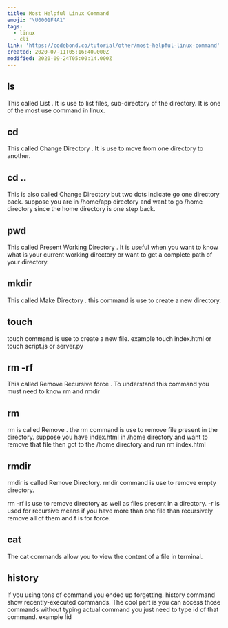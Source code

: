 ```yaml
---
title: Most Helpful Linux Command
emoji: "\U0001F4A1"
tags:
  - linux
  - cli
link: 'https://codebond.co/tutorial/other/most-helpful-linux-command'
created: 2020-07-11T05:16:40.000Z
modified: 2020-09-24T05:00:14.000Z
---
```


## ls

This called List . It is use to list files, sub-directory of the directory. It is one of the most use command in linux.

## cd

This called Change Directory . It is use to move from one directory to another.

## cd ..

This is also called Change Directory but two dots indicate go one directory back. suppose you are in /home/app directory and want to go /home directory since the home directory is one step back.

## pwd

This called Present Working Directory . It is useful when you want to know what is your current working directory or want to get a complete path of your directory.

## mkdir

This called Make Directory . this command is use to create a new directory.

## touch

touch command is use to create a new file. example touch index.html or touch script.js or server.py

## rm -rf

This called Remove Recursive force . To understand this command you must need to know rm and rmdir

## rm

rm is called Remove . the rm command is use to remove file present in the directory. suppose you have index.html in /home directory and want to remove that file then got to the /home directory and run rm index.html

## rmdir

rmdir is called Remove Directory. rmdir command is use to remove empty directory.

rm -rf is use to remove directory as well as files present in a directory. -r is used for recursive means if you have more than one file than recursively remove all of them and f is for force.

## cat

The cat commands allow you to view the content of a file in terminal.

## history

If you using tons of command you ended up forgetting. history command show recently-executed commands. The cool part is you can access those commands without typing actual command you just need to type id of that command. example !id
